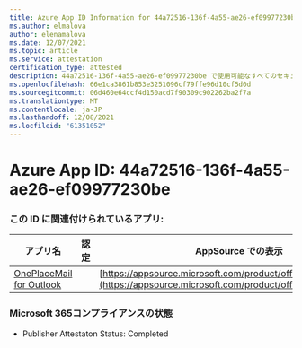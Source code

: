 ```yaml
---
title: Azure App ID Information for 44a72516-136f-4a55-ae26-ef09977230be
ms.author: elmalova
author: elenamalova
ms.date: 12/07/2021
ms.topic: article
ms.service: attestation
certification_type: attested
description: 44a72516-136f-4a55-ae26-ef09977230be で使用可能なすべてのセキュリティおよびコンプライアンス情報。
ms.openlocfilehash: 66e1ca3861b853e3251096cf79ffe96d10cf5d0d
ms.sourcegitcommit: 06d460e64ccf4d150acd7f90309c902262ba2f7a
ms.translationtype: MT
ms.contentlocale: ja-JP
ms.lasthandoff: 12/08/2021
ms.locfileid: "61351052"
---
```

# <a name="azure-app-id-44a72516-136f-4a55-ae26-ef09977230be"></a>Azure App ID: 44a72516-136f-4a55-ae26-ef09977230be


### <a name="apps-associated-with-this-id"></a>この ID に関連付けられているアプリ:
| **アプリ名** | **認定** | **AppSource での表示** |
|--------------|---------------|-----------------------|
| [OnePlaceMail for Outlook](https://docs.microsoft.com/microsoft-365-app-certification/forward/WA104380723) |  | [https://appsource.microsoft.com/product/office/WA104380723](https://appsource.microsoft.com/product/office/WA104380723) |

### <a name="microsoft-365-app-compliance-status"></a>Microsoft 365コンプライアンスの状態
- Publisher Attestaton Status: Completed
